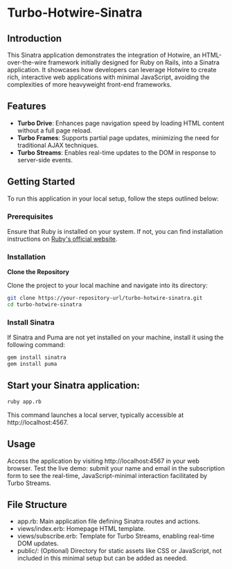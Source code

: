 # Turbo-Hotwire-Sinatra

## Introduction

This Sinatra application demonstrates the integration of Hotwire, an HTML-over-the-wire framework initially designed for Ruby on Rails, into a Sinatra application. It showcases how developers can leverage Hotwire to create rich, interactive web applications with minimal JavaScript, avoiding the complexities of more heavyweight front-end frameworks.

## Features

- **Turbo Drive**: Enhances page navigation speed by loading HTML content without a full page reload.
- **Turbo Frames**: Supports partial page updates, minimizing the need for traditional AJAX techniques.
- **Turbo Streams**: Enables real-time updates to the DOM in response to server-side events.

## Getting Started

To run this application in your local setup, follow the steps outlined below:

### Prerequisites

Ensure that Ruby is installed on your system. If not, you can find installation instructions on [Ruby's official website](https://www.ruby-lang.org/en/documentation/installation/).

### Installation
**Clone the Repository**

Clone the project to your local machine and navigate into its directory:

```sh
git clone https://your-repository-url/turbo-hotwire-sinatra.git
cd turbo-hotwire-sinatra
```

### Install Sinatra

If Sinatra and Puma are not yet installed on your machine, install it using the following command:

```sh
gem install sinatra
gem install puma
```

## Start your Sinatra application:

```sh
ruby app.rb
```
This command launches a local server, typically accessible at http://localhost:4567.

## Usage
Access the application by visiting http://localhost:4567 in your web browser. Test the live demo: submit your name and email in the subscription form to see the real-time, JavaScript-minimal interaction facilitated by Turbo Streams.

## File Structure
* app.rb: Main application file defining Sinatra routes and actions.
* views/index.erb: Homepage HTML template.
* views/subscribe.erb: Template for Turbo Streams, enabling real-time DOM updates.
* public/: (Optional) Directory for static assets like CSS or JavaScript, not included in this minimal setup but can be added as needed.


